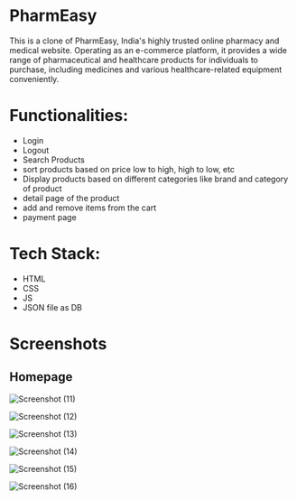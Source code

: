 # PharmEasy
This is a clone of PharmEasy, India's highly trusted online pharmacy and medical website. Operating as an e-commerce platform, it provides a wide range of pharmaceutical and healthcare products for individuals to purchase, including medicines and various healthcare-related equipment conveniently.

# Functionalities:
* Login
* Logout
* Search Products
* sort products based on price low to high, high to low, etc
* Display products based on different categories like brand and category of product
* detail page of the product
* add and remove items from the cart
* payment page

# Tech Stack:
* HTML
* CSS
* JS
* JSON file as DB

# Screenshots

## Homepage
![Screenshot (11)](https://github.com/theahmadshaikh/pharmeasy/assets/121341123/2c059811-6f19-41e4-9726-34eeec53112e)

![Screenshot (12)](https://github.com/theahmadshaikh/pharmeasy/assets/121341123/959b37c1-b570-40a1-b32e-d053351334bc)

![Screenshot (13)](https://github.com/theahmadshaikh/pharmeasy/assets/121341123/5c8a0b42-d7c5-41b6-ac58-bc9e2d0130b5)

![Screenshot (14)](https://github.com/theahmadshaikh/pharmeasy/assets/121341123/b16f4544-659c-44b5-b692-9f096b5437ef)

![Screenshot (15)](https://github.com/theahmadshaikh/pharmeasy/assets/121341123/352ee492-a64f-429b-9df8-d76a99546e91)

![Screenshot (16)](https://github.com/theahmadshaikh/pharmeasy/assets/121341123/22fc8e83-47d5-4faa-a74d-1989739e8b6b)






